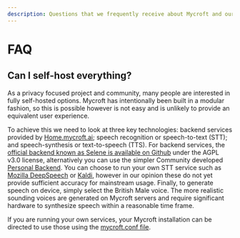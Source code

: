 ```yaml
---
description: Questions that we frequently receive about Mycroft and our technologies.
---
```


# FAQ

## Can I self-host everything?

As a privacy focused project and community, many people are interested in fully self-hosted options. Mycroft has intentionally been built in a modular fashion, so this is possible however is not easy and is unlikely to provide an equivalent user experience. 

To achieve this we need to look at three key technologies: backend services provided by [Home.mycroft.ai](https://home.mycroft.ai); speech recognition or speech-to-text \(STT\); and speech-synthesis or text-to-speech \(TTS\). For backend services, the [official backend known as Selene is available on Github](https://github.com/MycroftAI?utf8=%E2%9C%93&q=Selene&type=&language=) under the AGPL v3.0 license, alternatively you can use the simpler Community developed [Personal Backend](https://github.com/MycroftAI/personal-backend). You can choose to run your own STT service such as [Mozilla DeepSpeech](https://github.com/mozilla/DeepSpeech/releases) or [Kaldi](https://kaldi-asr.org/), however in our opinion these do not yet provide sufficient accuracy for mainstream usage. Finally, to generate speech on device, simply select the British Male voice. The more realistic sounding voices are generated on Mycroft servers and require significant hardware to synthesize speech within a reasonable time frame. 

If you are running your own services, your Mycroft installation can be directed to use those using the [mycroft.conf file](../using-mycroft-ai/customizations/mycroft-conf.md). 





